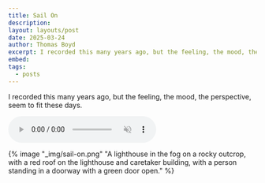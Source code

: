 ```yaml
---
title: Sail On
description: 
layout: layouts/post
date: 2025-03-24
author: Thomas Boyd
excerpt: I recorded this many years ago, but the feeling, the mood, the perspective, seem to fit these days. <br><br><audio controls autoplay muted>  <source src="/songs/sail-on.ogg" type="audio/ogg">  <source src="/songs/sail-on.mp3" type="audio/mpeg">Your browser does not support the audio element.</audio> <br><br><i>This is an example of an audio only post. We can post MP3 files.</i>
embed:
tags:
  - posts
---
```


I recorded this many years ago, but the feeling, the mood, the perspective, seem to fit these days.

<audio controls autoplay muted>
  <source src="{{ '/songs/sail-on.ogg' | url }}" type="audio/ogg">
  <source src="{{ '/songs/sail-on.mp3' | url }}" type="audio/mpeg">
Your browser does not support the audio element.
</audio> 

{% image "_img/sail-on.png" "A lighthouse in the fog on a rocky outcrop, with a red roof on the lighthouse and caretaker building, with a person standing in a doorway with a green door open." %}